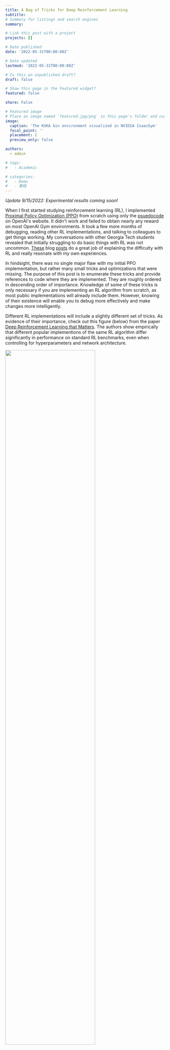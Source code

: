 ```yaml
---
title: A Bag of Tricks for Deep Reinforcement Learning
subtitle:
# Summary for listings and search engines
summary:

# Link this post with a project
projects: []

# Date published
date: '2022-05-31T00:00:00Z'

# Date updated
lastmod: '2022-05-31T00:00:00Z'

# Is this an unpublished draft?
draft: false

# Show this page in the Featured widget?
featured: false

share: False

# Featured image
# Place an image named `featured.jpg/png` in this page's folder and customize its options here.
image:
  caption: 'The KUKA bin environment visualized in NVIDIA IsaacGym'
  focal_point: ''
  placement: 2
  preview_only: false

authors:
  - admin

# tags:
#   - Academic

# categories:
#   - Demo
#   - 教程
---
```


<!-- This article is not an introduction for reinforcement learning and assumes you know what it is and are trying to get into it. -->

<!-- Outline of this post
1. RL is a very exciting and promising field
2. BUT its hard to reproduce results and hard to apply to new fields
3. This blog post gives a list of tricks and lessons learned for beginners trying to write RL algorithms from scratch and/or apply RL algorithms to new tasks -->
<!--
The list of tricks -->
<!--
First of all, it is difficult to reproduce results in deep reinforcement learning ([Wired article](https://www.wired.com/story/artificial-intelligence-confronts-reproducibility-crisis/)). -->


<!-- Reinforcement Learning is a category in machine learning that doesn't quite fall under the scope of supervised or unsupervised learning -->

*Update 9/15/2022: Experimental results coming soon!*

When I first started studying reinforcement learning (RL), I implemented [Proximal Policy Optimization (PPO)](https://arxiv.org/abs/1707.06347) from scratch using only the [psuedocode](https://spinningup.openai.com/en/latest/algorithms/ppo.html#pseudocode) on OpenAI's website. It didn't work and failed to obtain nearly any reward on most OpenAI Gym environments. It took a few more months of debugging, reading other RL implementations, and talking to colleagues to get things working. My conversations with other Georgia Tech students revealed that initially struggling to do basic things with RL was not uncommon. [These](https://www.alexirpan.com/2018/02/14/rl-hard.html#:~:text=Often%2C%20it%20doesn't%2C,out%20of%20the%20RL%20algorithm.) blog [posts](https://andyljones.com/posts/rl-debugging.html) do a great job of explaining the difficulty with RL and really resonate with my own experiences.


<!-- Some of these "tricks" are will be obvious if you have experience in supervised learning, such as gradient clipping and input normalization.  -->

<!-- These are all things that are very important to getting this working, but are mundane enough that most of the time no one really tells you explicitly to make sure to do these things or they assume that you already know.  -->

<!-- Where possible, I have tried to include links to code in RL implementations where these tricks are found. I will additionally include a link to any help Pytorch functions for implementation. -->

In hindsight, there was no single major flaw with my initial PPO implementation, but rather many small tricks and optimizations that were missing. The purpose of this post is to enumerate these tricks and provide references to code where they are implemented. They are roughly ordered in descending order of importance. Knowledge of some of these tricks is only necessary if you are implementing an RL algorithm from scratch, as most public implementations will already include them. However, knowing of their existence will enable you to debug more effectively and make changes more intelligently.

Different RL implementations will include a slightly different set of tricks. As evidence of their importance, check out this figure (below) from the paper [Deep Reinforcement Learning that Matters](https://arxiv.org/pdf/1709.06560.pdf). The authors show empirically that different popular implementions of the same RL algorithm differ significantly in performance on standard RL benchmarks, even when controlling for hyperparameters and network architecture.

<!-- (They also expose a similar sensitivity to hyperparameters, network architecture, random seed, reward scale, and choice of environment -- RL is very finicky). -->

<!-- Different implementations include different sets of tricks -- and they really do make a difference. In -->

<!-- Through the entire process, I learned of a variety of small tricks and optimizations that are typically used to get RL algorithms working on complex environments. -->
<!-- I believe the different set of tricks included in each implementation is the primary cause of this inconsistency. Additionally, many of these tricks introduce their own hyperparameters. -->




<!-- Deep reinforcement learning (RL) is an exiciting area of study, but it can be difficult to [reproduce results](https://www.wired.com/story/artificial-intelligence-confronts-reproducibility-crisis/) in academic papers or successfully apply RL algorithms to new domains. Part of the issue is learning all the small tricks which are sometimes not disclosed and vary between impelemtations. -->
<p>
<img src=fig_6_drl_that_matters.png width=75%>

<em>Figure 6 from [Deep Reinforcement Learning that Matters](https://arxiv.org/pdf/1709.06560.pdf), plotting the performance of different RL implementations averaged over 5 random seeds. These variations can be explained by differences in implementation and different PyTorch/TF versions.</em>
</p>


 <!-- When I started in 2020, I had been motivated by cool results [in](https://openai.com/blog/learning-dexterity/) [robotics](https://arxiv.org/pdf/1812.11103.pdf and [video games](https://arxiv.org/pdf/1312.5602). The generality and power of deep RL algorithms seemed very promising compared to the domain-specific trajectory optimization algorithms for robotic locomotion that I had been previously studying. -->

<!-- However, in doing RL research I quickly found that it was difficult to reproduce existing results or to apply RL to new tasks. -->


<!-- I began studying reinforcement learning (RL) in the summer of 2020, when I joined the [Robotics Perception and Learning Lab](https://faculty.cc.gatech.edu/~zk15/). I was motivated by the how powerful and general the algorithms seemed and the results in [video games](https://arxiv.org/pdf/1312.5602) and especially in [robotics](https://arxiv.org/pdf/1812.11103.pdf) [Shadow Hand](https://openai.com/blog/learning-dexterity/). -->

<!-- However, while it is trivial to clone a popular RL repository and train policies on existing benchmarks, implementing RL algorithms from scratch or succesfully applying RL to a new task or application domain is quite difficult. Reading academic papers and understand the theory behind why an algorithm works is an important part of research, but not enough for .

My issue was that even if I understood all the theory behind an RL algorithm, either from a paper or from Spinning Up, there were still many tricks required to get RL working in practice. To draw a parallel to supervised learning, it would be like understanding SGD and neural networks, but not having knowledge of batch norms or residual connections.

Altough PPO is a SOTA algorithm, implementing pseudocode directly from the PPO paper (below) will not yeild SOTA performance. You need all the other stuff. -->


Now for some disclaimers -- nearly all of my experience comes from training on-policy algorithms for continuous control, so there may be useful tips for discrete/off-policy settings that I'm missing. Also, RL is a super-hot field and perhaps some of the content in this post is already outdated. Hopefully, this blog is at least useful to someone starting out like I was. Please don't hesitate to reach out to me if you think there is something important missing!

Most of the examples will come from either of these two RL implementations:
- [pytorch-a2c-ppo-acktr-gail](https://github.com/ikostrikov/pytorch-a2c-ppo-acktr-gail)
- [RL Games](https://github.com/Denys88/rl_games)

<!-- I don't have ablation results on all of these. -->

<!-- ### Using an existing RL Implementation and environment -->

Implementing an RL algorithm from scratch is an excellent way to learn. However, if you just need to get something working quickly, you should instead just fork a popular repo and start from there. Here are some suggestions:

- [Stable Baselines3](https://stable-baselines3.readthedocs.io/en/master/)
- [RL Games](https://github.com/Denys88/rl_games)
- [pytorch-a2c-ppo-acktr](https://github.com/ikostrikov/pytorch-a2c-ppo-acktr-gail)
- [RLlib](https://docs.ray.io/en/latest/rllib/index.html)
<!-- This is the main thing you should do instead of trying to code one from scratch. Take an existing implementation, play around with it, run some benchmarks. Then make a fork and start modifying the implementation for your own project. They will include their own set of tricks, and the creators have likely already tuned it a lot on RL benchmarks and provide default hyperparameter values that work decently well. -->



<!-- TODO post this on the RL discord. -->

Contents:
- [Observation and Normalization Clipping](#observation-normalization-and-clipping)
- [Dense Rewards](#dense-rewards)
- [Hyperparameter Tuning](#hyperparameter-tuning)
- [Gradient Normalization and Clipping](#gradient-normalization-and-clipping)
- [Reward Normalization and Clipping](#reward-normalization-and-clipping)
- [Advantage Standardization](#advantage-standardization)
- [Bootstrapping Incomplete Episodes](#bootstrapping-incomplete-episodes)
- [Generalized Advantage Estimation](#generalized-advantage-estimation)
- [Entropy Decay](#entropy-decay)
- [Value Network Loss Clipping](#value-network-loss-clipping)
- [Learning Rate Scheduling](#learning-rate-scheduling)

Thanks to [Andrew Szot](https://www.andrewszot.com/) and [Mathew Piotrowicz](https://www.linkedin.com/in/mathew-piotrowicz-aa4962137/) for reading drafts of this and providing feedback.

### Observation Normalization and Clipping

In RL, the inputs to the policy and value networks are observations, which can consist of values that differ by orders of magnitude. For example, if you are learning a policy to control a robot, your observation could contain joint angles ranging from $ -\frac{\pi}{2} $ to $ \frac{\pi}{2} $ radians and a robot position coordinate that lies between 0 and 1000 meters. Normalizing the input space to eliminate this difference in scale leads to more stable training and faster convergence. This should be nothing new to those with prior experience training neural networks.

The two most common methods for preprocessing are standardization and rescaling. Standardization refers to subtracting the mean and dividing by the standard deviation of the data so that each dimension approximates a standard normal distribution. Rescaling means mapping the data to the range $ \left[0, 1\right] $ by subtacting the min and dividing by the range. In either case, clipping should also be applied after normalization. Neural networks are bad at extrapolation, and outliers can produce unexpected outputs. In my work, observations are clipped to $[-5.0, 5.0]$ after standardization.

In supervised learning, statistics calculated over the training set are used to normalize each sample. In RL, this isn't possible because the dataset (consisting of interactions with the environment) is collected online and the statistics change continuously. Because of this, you need to calculate an online mean and standard deviation. Most RL codebases use an implementation of [Welford's Online Algorithm](https://en.wikipedia.org/wiki/Algorithms_for_calculating_variance#Welford's_online_algorithm) like [this one](https://github.com/DLR-RM/stable-baselines3/blob/master/stable_baselines3/common/running_mean_std.py) from Stable Baselines3.

This online approach is best when your algorithm needs to work on many different environments. However, it often causes an initial drop in performance (red circle below) as the mean and standard deviation move rapidly early in training due a small sample size and exploration.

![pic](obs_norm_dip.png)
*An initial drop in performance caused by normalization statistics moving faster than the policy updates.*
<!-- Do this because optimization is much more effective when the different inputs are all the same scale, speeds up learning, and leads to faster convergence. Also avoid clipping to get rid of random or unexpected outliers, and because neural networks are bad at extrapolating. -->

Alternatively, if you have good prior knowledge about the bounds of the observation space, you can just rescale your data to the range [-1, 1] or [0, 1], like what they do [here](https://github.com/leggedrobotics/legged_gym/blob/dd6a6892e54c4f111a203319c05da8dca9595ae1/legged_gym/envs/base/legged_robot.py#L212).

<!-- That way you avoid computing an online mean and the warmup period. This may also be more stable wrt random seed, get out of local minima easier -->

<!-- Neural networks like nice smooth inputs and outputs. -->
**Note:** A common bug when replaying trained policies is the failure to save and load normalization statistics. A policy network will not work during test time if the inputs are not preprocessed the same way they were during training.

Code examples
- [RL Games 1](https://github.com/Denys88/rl_games/blob/06a3319d3a6af566d984aa5953b1fd7a24a8e3a4/rl_games/common/a2c_common.py#L587)
- [RL Games 2](https://github.com/Denys88/rl_games/blob/94e55563be60f10e659428cdce7b4e0bd131d471/rl_games/algos_torch/models.py#L41)
- [pytorch-a2c-ppo-acktr-gail](https://github.com/ikostrikov/pytorch-a2c-ppo-acktr-gail/blob/41332b78dfb50321c29bade65f9d244387f68a60/a2c_ppo_acktr/envs.py#L193)

<!-- ### Simplify the action space and add prior knowedge
PMTG, foot position instead of joints to avoid learning IK, make the outputs just deltas to a expert policy
 -->

### Dense Rewards

<!-- (dense = every timestep, smooth = varies smoothly between regions of the state space (ie gradual change vs large steps)) -->

This tip will only be applicable if you are applying RL to a new task where you have the freedom to specify a reward function, rather than training on standard RL benchmarks where the reward function is part of the task.

Sparse rewards are difficult for RL algorithms to learn from. If possible, try making your reward *dense*, meaning that at every timestep the agent recieves an informantive reward as a function of the current state, previous state, and action taken. For example, instead of rewarding an agent +1.0 for reaching a goal and 0.0 otherwise, try giving a reward at every timestep that is propotional to progress towards the goal. Of course, this requires some prior knowledge of what progress looks like and can limit the types of solutions that your policy discovers.

<p>
<img src=allsteps.png width=50%>

<em>Figure 3 from [ALLSTEPS: Curriculum-driven Learning of Stepping Stone Skills](https://arxiv.org/abs/2005.04323) depicting the stepping-stone task</em>
</p>

For example, in the paper [ALLSTEPS: Curriculum-driven Learning of Stepping Stone Skills](https://arxiv.org/abs/2005.04323), the authors train a bipedal robot to hit a series of stepping stones. A naive reward design would give +1.0 if the robot's foot hit the center of the foot target (depicted above), and 0.0 otherwise. Instead of doing this, the authors specify a reward function of

$$ r_{target} = k_{target}\exp(-d/k_d) $$

where $d$ is the distance from the foot to the target, and $ k_{target}$ and $k_d$ are hyperparameters. If the robot's foot makes any contact with the stepping stone, it receives a reward. The closer the foot is to the center of the block, the higher the reward. The authors explain:

>In the initial stages of training, when the character makes contact with the target, the contact location may be far away from the center. Consequently, the gradient with respect to the target reward is large due to the exponential, which encourages the policy to move the foot closer to the center in the subsequent training iterations.

Without the dense reward, there would be no reward gradient across the state space, which makes learning more difficult.


### Hyperparameter Tuning
RL is notoriously sensitive to hyperparameters and there is no one-size-fits-all for good hyperparameter values. Typically, different implementations and different applications will require different hyperparameters. Here are just a few hyperparameters that could make a difference:

- reward function term coefficients
- number of policy updates and samples per update
- learning rate
- entropy coefficient
- value coefficient
- network architecture
- batch size and number of epochs per policy update
- clipping values for gradients, rewards, values, observations, and the PPO loss


The good thing is [Weights & Biases](https://docs.wandb.ai/guides/sweeps) has a powerful pipeline for automated, distributed hyperparameter sweeps. They support random search, grid search, and Bayesian search.

### Gradient Normalization and Clipping
This is another one that could be obvious if you have a background in deep learning already. Normalizing the gradient of the value and policy networks after each backward pass can help avoid numerical overflow, exploding gradients, or destructively large parameter updates. Other tricks for avoiding these same issues include reward normalization and clipping, value function loss clipping, and advantage standardization.


Code examples:
- [RL Games](https://github.com/Denys88/rl_games/blob/8da6852f72bdbe867bf12f792b00df944b419c43/rl_games/common/a2c_common.py#L252)
- [pytorch-a2c-ppo-acktr-gail](https://github.com/ikostrikov/pytorch-a2c-ppo-acktr-gail/blob/efc71f600a2dca38e188f18ca85b654b37efd9d2/a2c_ppo_acktr/algo/ppo.py#L82)
- [torch.nn.utils.clip_grad_norm_](https://pytorch.org/docs/stable/generated/torch.nn.utils.clip_grad_norm_.html)
- [torch.nn.utils.clip_grad_value_](https://pytorch.org/docs/stable/generated/torch.nn.utils.clip_grad_value_.html)


### Reward Normalization and Clipping
Typically, it is best not to have reward values that differ by many orders of magnitude. For example, in the paper [Playing Atari with Deep Reinforcement Learning](https://www.cs.toronto.edu/~vmnih/docs/dqn.pdf), the authors clip all rewards to the range $ \left[-1, 1\right] $.


>Since the scale of scores varies greatly from game to game, we fixed all positive rewards to be 1 and all negative rewards to be −1, leaving 0 rewards unchanged. Clipping the rewards in this manner limits the scale of the error derivatives and makes it easier to use the same learning rate across multiple games. At the same time, it could affect the performance of our agent since it cannot differentiate between rewards of different magnitude.
<br>
>-- <cite>Mnih, Volodymyr, Koray Kavukcuoglu, David Silver, Alex Graves, Ioannis Antonoglou, Daan Wierstra, and Martin Riedmiller. "Playing atari with deep reinforcement learning." arXiv preprint arXiv:1312.5602 (2013).</cite>

In addition to just clipping the rewards, you can also keep a running mean and standard deviations of rewards to standardize rewards or returns (discounted rewards).

Code examples:
- [pytorch-a2c-ppo-acktr-gail](https://github.com/ikostrikov/pytorch-a2c-ppo-acktr-gail/blob/efc71f600a2dca38e188f18ca85b654b37efd9d2/a2c_ppo_acktr/model.py)
    - Rewards are processed by these two environment wrappers from Stable Baselines3
    - [stable_baselines3.common.atari_wrappers.ClipRewardEnv](https://stable-baselines3.readthedocs.io/en/master/common/atari_wrappers.html#stable_baselines3.common.atari_wrappers.ClipRewardEnv)
    - [stable_baselines3.common.vec_env.VecNormalize.normalize_reward](https://stable-baselines3.readthedocs.io/en/master/guide/vec_envs.html#stable_baselines3.common.vec_env.VecNormalize.normalize_reward)


### Advantage Standardization
Before calculating a loss for the policy network, advantages are computed and then standardized, such that about half of the advantages are positive and about half are negative. This is done for stability of training and variance reduction. Here is an excerpt from [HW2](http://rail.eecs.berkeley.edu/deeprlcourse-fa17/f17docs/hw2_final.pdf) of the Berkely Deep RL course:

>A trick which is known to usually boost empirical performance by lowering variance of the
estimator is to center advantages and normalize them to have mean of 0 and a standard
deviation of 1.
From a theoretical perspective, this does two things:
>- Makes use of a constant baseline at all timesteps for all trajectories, which does not
change the policy gradient in expectation.
>- Rescales the learning rate by a factor of 1/σ, where σ is the standard dev of the
empirical advantages.

Code Examples
- [pytorch-a2c-ppo-acktr-gail](https://github.com/ikostrikov/pytorch-a2c-ppo-acktr-gail/blob/41332b78dfb50321c29bade65f9d244387f68a60/a2c_ppo_acktr/algo/ppo.py#L36)
- [RL Games](https://github.com/Denys88/rl_games/blob/7b5f9500ee65ae0832a7d8613b019c333ecd932c/rl_games/common/a2c_common.py#L857)


<!-- ### ADAM optimizer -->

### Bootstrapping Incomplete Episodes

<!-- TODO: always bootstrap INCOMPLETE episodes or timeouts on continuous tasks. Timeout can be a completed episode. Does RL Games really not do this? Make sure I have my formulas right (do I need to include expectations?) -->

In most RL pipelines, the environment runs for a pre-specified number of steps before a policy update occurs. This means the sample collection will often end before the episode does, meaning the policy will be updated with samples from incomplete episodes. When returns (sum of discounted future rewards) are calculated, this truncation makes it seem as if the agent received zero reward for the rest of the episode. To correct this error, the return computation can be "bootstrapped" with the value estimate of the final state.

<!-- It is fine to perform updates like this, but learning may be slower, especially if you don't have very many samples per policy update. Bootstrapping terminal states corresponding to timeouts can increase the speed of learning. -->

The dictionary definition of bootstrap:

>**Bootstrap (verb)**
>1. get (oneself or something) into or out of a situation using existing resources. <br>
>"the company is bootstrapping itself out of a marred financial past" <br>
>
>Source: [OxfordLanguages](https://languages.oup.com/google-dictionary-en/)

In the context of RL, bootstrapping means estimating value function or Q-function targets using estimates from the same value or Q-function ("existing resources"). Bootstrapping is done with every sample in [temporal difference learning](https://en.wikipedia.org/wiki/Temporal_difference_learning) (TD-learning) and Q-learning. In TD learning, the value estimates are :

$$\hat{V}(s_0) = r_0 + \gamma V(s_{1})$$
<!-- Which leads to the following value update.
$$V(s) \leftarrow V(s) + \alpha (r + \gamma V(s') - V(s))$$


The target value for the value function is $r + \gamma V(s') $ where $s'$ is the state after $s$. $ \alpha $ is the learning rate, and $ \gamma $ is the discount factor. -->

<!-- In policy gradient methods, the objective is to -->
<!-- The RL objective is to maximize the expected discounted sum of future rewards, which is approximated through samples. --> At the other end of the spectrum, values can be estimated for a state $s_0$ without bootstrapping using complete trajectories that start at $s_0$. The value estimate for a state $ s_0 $ from a single rollout from $s_0$ to $s_H$ is:

$$ \hat{V}(s_0) = \sum_{t = 0}^{H}\gamma^t r_t $$

When the episode gets truncated at $ h < H $, we can bootstrap this calculation using the value estimate of the final state. Note how $r_h$ is discarded and replaced with $V(s_h)$.

$$ \hat{V}(s_0) = \sum_{t = 0}^{h - 1}\gamma^t r_t + \gamma^{h}V(s_{h}) $$

Bootstrapping can help, but it can also hurt. It reduces variance in the computation of returns at the expense of introducing a bias from the value network. Here are some excerpts from Sutton and Barto's textbook, where they place bootstrapping in the "Deadly Triad" of instability and divergence.
> ...bootstrapping methods using function approximation may actually diverge to infinity.
> ...Bootstrapping often results in faster learning because it allows learning to take advantage of the state property, the ability to recognize a state upon returning to it. On the other hand, bootstrapping can impair learning on problems where the state representation is poor and causes poor generalization. <br>
-- <cite> [Barto, Sutton. Reinforcement Learning: An Introduction. 2018](https://www.andrew.cmu.edu/course/10-703/textbook/BartoSutton.pdf) </cite>

Controlling this bias-variance tradeoff with bootstrapping is a central idea in [Generalized Advantage Estimation (GAE)](#generalized-advantage-estimation).


<!-- I have found that this is not stricly necessary (afaik, the rl_games library does without it) and can sometimes hurt (excess bootstrapping can sometimes hurt, which is a hypothesized reason that DQN and td-learning doesn't do that well). The returns will be the same in expectation, but suffer from higher variance. -->




<!-- This idea is this

I believe this is more necessary as your number of samples per update decreases. -->

This kind of bootstrapping should also be applied to timeout terminations on continouous tasks. Continuous tasks are those where episodes do not end once a particular objective is achieved. One example of this is robot locomotion, where success could be foward walking that continues indefinitely. However, in order to increase sample diversity, episodes are typically subject to a timeout. Since the timeout is independent of the robot's performance, the returns should be bootstrapped.
<!-- An example of a discrete task would be robotic object rearragement, where once the objects are in the goal configuration, the episode ends. Timeouts are implemented in continouous tasks for diversity of samples as opposed to setting a time limit on success. -->

<!-- If your value function is mostly accurate and the values are changing slowly, bootstrapping can help. Otherwise, it can introduce instability (value function overestimation). -->

Code examples:
- [pytorch-a2c-ppo-acktr-gail](https://github.com/ikostrikov/pytorch-a2c-ppo-acktr-gail/blob/efc71f600a2dca38e188f18ca85b654b37efd9d2/a2c_ppo_acktr/storage.py#L86)
    - In this computation, the tensor `self.bad_masks` indicates when bootstrapping should occur. If its value is 0, then the reward at the terminal timestep is replaced with the value estimate of the terminal state.
<!-- - [RL Games](https://github.com/Denys88/rl_games/blob/d6ccfa59c85865bc04d80ca56b3b0276fec82f90/rl_games/common/a2c_common.py#L474) -->


### Generalized Advantage Estimation

<!-- TODO: add stuff for bootstrapping and terminal states. -->

Generalized Advantage Estimation (GAE), from the paper from the paper [High-Dimensional Continuous Control Using Generalized Advantage Estimation](https://arxiv.org/pdf/1506.02438.pdf), provides a continuous bias-variance tradeoff through controlling the amount of bootstrapping via a parameter $\lambda$. The formula for computing advantages is given below, but I highly recommend reading the actual paper if you are going to program this yourself.

{{<math>}}$$ \hat{A}^{GAE(\gamma, \lambda)}_t = \sum^\infty_{l=0} (\gamma \lambda)^l \delta^V_{t+l} $$ {{</math>}}

{{<math>}}$$\delta_{t}^V = r_t + \gamma V(s_{t+1}) -V(s_t)$${{</math>}}

The TD-learning value update is a special case of GAE when $\lambda = 0$. When $\lambda = 1$, no bootstrapping occurs. Most of the time, I set $\gamma = 0.99$ and $\lambda = 0.95$.

The above two equations from the paper deal with the infinite time horizon case. Dealing with terminations and bootstrapping in the finite-horizon case can be confusing, so I've provided some equations below. Again, assume these are estimates of advantages and values from a single trajectory from $s_0$ to $s_H$ where truncation occurs at timestep $h < H$.

**Finite time horizon, no bootstrapping (full episode)**<br>
Note that $\delta_H$ becomes $r_H - V(s_H)$ because $V(s_{H+1})$ is zero.
<br>

{{<math>}}$$\hat{A}^{GAE(\gamma, \lambda)}_t= \sum_{t=0}^{H-1} (\gamma \lambda)^t \delta^t + (\gamma \lambda)^H (r_H - V(s_H))$${{</math>}}
{{<math>}}$$\hat{V}^{GAE(\gamma, \lambda)}_t= \hat{A}^{GAE(\gamma, \lambda)}_t + V(s_o)$${{</math>}}

<br>

**Finite time horizon with bootstrapping** <br>
Note that $r_h$ is replaced with $V(s_h)$, which makes the final term zero.

{{<math>}}$$\hat{A}^{GAE(\gamma, \lambda)}_t= \sum_{t=0}^{h-1} (\gamma \lambda)^t \delta^t $${{</math>}}
{{<math>}}$$\hat{V}^{GAE(\gamma, \lambda)}_t= \hat{A}^{GAE(\gamma, \lambda)}_t + V(s_o)$${{</math>}}




Code examples:
- [pytorch-a2c-ppo-acktr-gail](https://github.com/ikostrikov/pytorch-a2c-ppo-acktr-gail/blob/efc71f600a2dca38e188f18ca85b654b37efd9d2/a2c_ppo_acktr/storage.py#L73)
- [RL Games](https://github.com/Denys88/rl_games/blob/d6ccfa59c85865bc04d80ca56b3b0276fec82f90/rl_games/common/a2c_common.py#L474)
     - As far as I can tell, RL Games does not do any bootstrapping of truncated episodes or timeouts. No information about the nature of terminations is received from the environment, and there is no condition where the advantage of a timestep is set to zero.



### Entropy Decay
The exploration-exploitation tradeoff is a fundamental problem in RL which is usually dealt with through experimentation or hyperparamter tuning. Generally, you want more exploration early in training. The most basic way to increase exploration is to increase the entropy of the policy used to obtain environment samples. Assuming the policy outputs to a Gaussian distribution over actions, the entropy is proportional to the log of the variance. In on-policy algorithms like TRPO and PPO, entropy can be controlled indirectly via a loss term that reward entropy. In off-policy algorithms like DDPG, SAC, or TD3, noise is added to the output of a deterministic policy during sample collection. The entropy of the sampling process can be directly controlled via this noise. Starting with a high entropy coefficient/high-variance noise and decaying the desired entropy to zero may yield the desired exploration-exploitation behavior.


In my own work in legged locomotion, I have often found this uncessary. The majority of the time, I use PPO and set the entropy coefficient to 0.0 for the entirety of training. Perhaps the chaotic underactuated dynamics of the legged robot eliminates the need for extra exploration noise.

<!-- you have exploration during data collection and you can just decrease the variance of the distribution of the noise you add to policy output for exploration. -->

Code example:
- [RL Games](https://github.com/Denys88/rl_games/blob/7b5f9500ee65ae0832a7d8613b019c333ecd932c/rl_games/common/schedulers.py#L54)
<!-- One of the primary ways to control entropy is through an entropy term in the policy loss function. If your policy outputs to a Gaussian distribution over actions, the entropy loss acts on the variance of that distribution. -->

<!--

 You can just decrease this entropy coefficient. In off policy algorithms like DDPG, SAC, or TD3, you have exploration during data collection and you can just decrease the variance of the distribution of the noise you add to policy output for exploration. -->

### Value Network Loss Clipping
This is another trick aimed at controlling the behavior of the gradients and preventing excessively large updates. The value function is trained on a mean-squared error (MSE) loss where the target values are value estimates from policy rollouts. This is contrast to supervised learning, where the targets are stationary ground-truth labels. Because the targets themselves are estimates derived from a stochastic sampling process, inaccurate targets which produce large errors can occur.

Value network loss clipping roughly constrains the change in value estimates between policy iterations to a "trust region" of $\pm\ \epsilon$ from the old value estimates. (Constraining updates to a trust region is the central idea behind TRPO and PPO, but for action probabilities instead of value estimates.) The loss calculation is given below, where backpropogation happens through $V_{new}(s_0)$ only.

<!-- {{<math>}}$$\text{Update if:} \ V_{new}(s_0) \in \left[V_{old}(s_0) - \epsilon, V_{old}(s_0) + \epsilon\right] $$ $$OR\ \
 |V_{old} - V_{target}| < |V_{old} - V_{new}|$$ {{</math>}} -->
{{<math>}}$$ V_{clip}(s_0) = V_{old}(s_0) + \text{Clip}(V_{new}(s_0) - V_{old}(s_0),\ - \epsilon,\ \epsilon) $$
$$\mathcal{L}_{\text{MSE-Clip}} = (V_{clip}(s_0) - V_{target}(s_0))^2 $$
$$\mathcal{L}_{\text{MSE}} = (V_{new}(s_0) - V_{target}(s_0))^2 $$
$$\mathcal{L}_{\text{final}} = \text{max}(\mathcal{L}_{\text{MSE-Clip}}, \mathcal{L}_{\text{MSE}})$$ {{</math>}}

 $\epsilon$ is usually set to something like $0.2$. Note that $V_{new}(s_0)$ could end up slightly outside of $\left[V_{old}(s_0) - \epsilon, V_{old}(s_0) + \epsilon\right]$. This is because the values themselves are not clipped, rather, the updates to the value function stop happening when clipping occurs ($\epsilon$ is just a constant with no dependency on the value network parameters -- no backprop can occur through $\epsilon$). This could also be due to parameter updates from loss terms corresponding to states other than $s_0$.

 Honestly, the clipped value update is rather confusing, especially at first. In my analysis, I discovered an edge case where value updates should occur, but don't (figure below). Moving $V_{new}$ in the direction of $V_{target}$ will move $V_{new}$ closer to the trust region, but this update doesn't occur because the distance from the nearest edge of the trust region to $V_{target}$ is greater than the distance between $V_{target}$ and $V_{new}$. However, perhaps the clipped MSE loss makes it unlikely that $V_{new}$ will end up far outside the trust region in the first place.



![pic](value_edge_case.svg)
*An edge case in the value network loss clipping trick, where updates to $V_{new}$ in the direction of $V_{old}$ are prevented.*

<!-- The MSE loss can be clipped from [-k, k] where k is usually around 0.2. -->

Strangely, I couldn't find much mention of value network loss clipping in the academic literature or on the internet, and I don't know if this technique goes by another name. I only found [this paper](https://research.google/pubs/pub50213/) ("PPO-style pessimistic clipping") and this [GitHub issue](https://github.com/openai/baselines/issues/91). I don't think "pessimistic clipping" is an appropriate name, since "pessimism" in the context of value functions in RL usually means values are underestimated.

Code Examples:
- [RL Games](https://github.com/Denys88/rl_games/blob/8da6852f72bdbe867bf12f792b00df944b419c43/rl_games/common/common_losses.py#L7)
- [pytorch-a2c-ppo-acktr-gail](https://github.com/ikostrikov/pytorch-a2c-ppo-acktr-gail/blob/41332b78dfb50321c29bade65f9d244387f68a60/a2c_ppo_acktr/algo/ppo.py#L68)
<!-- ### PPO loss -->
<!-- ### shared actor-critic layers -->


### Learning Rate Scheduling
A linearly decreasing learning rate is a common technique for training neural networks. The idea is that in the beginning of training, the optimizer should take large steps to minimize loss rapidly, while near the end, the steps should be smaller to facilitate convergence to a local optima.

A fancier way to control the learning rate is to adaptively set it based on a desired KL-divergence between policy iterations. In most of my work, I use the RL Games implementation of an adaptive learning rate with an initial learning rate of 1e-5. Here is what the learning rate and KL-divergence plots usually looks like:
![pic](adaptive_lr.png)
*KL-divergence and learning rate plotted for five training runs from my [quadruped project](https://www.jeremiahcoholich.com/publication/quadruped_footsteps/). The desired KL-divergence was set to 0.01. The learning rate hovers around 7e-4.*

Code examples for linear learning rate decay:
- [pytorch-a2c-ppo-acktr-gail](https://github.com/ikostrikov/pytorch-a2c-ppo-acktr-gail/blob/efc71f600a2dca38e188f18ca85b654b37efd9d2/a2c_ppo_acktr/utils.py#L46)
- [torch.optim.lr_scheduler.StepLR](https://pytorch.org/docs/stable/generated/torch.optim.lr_scheduler.StepLR.html)

Code for adaptive learning rate:
- [RL Games](https://github.com/Denys88/rl_games/blob/50d9a460f8ba41de5dbac4abed04f8de9b849f4f/rl_games/common/schedulers.py#L19)


Thanks for reading!
